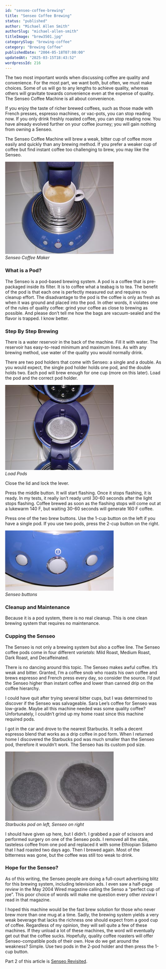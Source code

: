 ```yaml
---
id: "senseo-coffee-brewing"
title: "Senseo Coffee Brewing"
status: "published"
author: "Michael Allen Smith"
authorSlug: "michael-allen-smith"
titleImage: "brew3501.jpg"
categorySlug: "brewing-coffee"
category: "Brewing Coffee"
publishedDate: "2004-05-18T07:00:00"
updatedAt: "2025-03-15T18:43:52"
wordpressId: 216
---
```


The two most important words when discussing coffee are quality and convenience. For the most part, we want both, but often, we must make choices. Some of us will go to any lengths to achieve quality, whereas others will gravitate towards convenience even at the expense of quality. The Senseo Coffee Machine is all about convenience.

If you enjoy the taste of richer brewed coffees, such as those made with French presses, espresso machines, or vac-pots, you can stop reading now. If you only drink freshly roasted coffee, you can stop reading now. You have already evolved further on your coffee journey; you will gain nothing from owning a Senseo.

The Senseo Coffee Machine will brew a weak, bitter cup of coffee more easily and quickly than any brewing method. If you prefer a weaker cup of coffee but find instant coffee too challenging to brew, you may like the Senseo.

![Senseo Coffee Maker](brew3501.jpg)  
*Senseo Coffee Maker*

### What is a Pod?

The Senseo is a pod-based brewing system. A pod is a coffee that is pre-packaged inside its filter. It is to coffee what a teabag is to tea. The benefit of the pod is that each one is perfectly measured out and requires no cleanup effort. The disadvantage to the pod is the coffee is only as fresh as when it was ground and placed into the pod. In other words, it violates one of the rules of quality coffee: grind your coffee as close to brewing as possible. And please don’t tell me how the bags are vacuum-sealed and the flavor is trapped. I know better.

### Step By Step Brewing

There is a water reservoir in the back of the machine. Fill it with water. The reservoir has easy-to-read minimum and maximum lines. As with any brewing method, use water of the quality you would normally drink.

There are two pod holders that come with Senseo: a single and a double. As you would expect, the single pod holder holds one pod, and the double holds two. Each pod will brew enough for one cup (more on this later). Load the pod and the correct pod holder.

![Load Pods](load350.jpg)  
*Load Pods*

Close the lid and lock the lever.

Press the middle button. It will start flashing. Once it stops flashing, it is ready. In my tests, it really isn’t ready until 30-60 seconds after the light stops flashing. Coffee brewed as soon as the flashing stops will come out at a lukewarm 140 F, but waiting 30-60 seconds will generate 160 F coffee.

Press one of the two brew buttons. Use the 1-cup button on the left if you have a single pod. If you use two pods, press the 2-cup button on the right.

![Senseo buttons](buttons350.jpg)  
*Senseo buttons*

### Cleanup and Maintenance

Because it is a pod system, there is no real cleanup. This is one clean brewing system that requires no maintenance.

### Cupping the Senseo

The Senseo is not only a brewing system but also a coffee line. The Senseo coffee pods come in four different *varietals*: Mild Roast, Medium Roast, Dark Roast, and Decaffeinated.

There is no dancing around this topic. The Senseo makes awful coffee. It’s weak and bitter. Granted, I’m a coffee snob who roasts his own coffee and brews espresso and French press every day, so consider the source. I’d put the Senseo higher than instant coffee and lower than canned drip on the coffee hierarchy.

I could have quit after trying several bitter cups, but I was determined to discover if the Senseo was salvageable. Sara Lee’s coffee for Senseo was low-grade. Maybe all this machine needed was some quality coffee? Unfortunately, I couldn’t grind up my home roast since this machine required pods.

I got in the car and drove to the nearest Starbucks. It sells a decent espresso blend that works as a drip coffee in pod form. When I returned home I discovered the Starbucks pod was much smaller than the Senseo pod, therefore it wouldn’t work. The Senseo has its custom pod size.

![Senseo and Starbucks pods](pods3501.jpg)  
*Starbucks pod on left, Senseo on right*

I should have given up here, but I didn’t. I grabbed a pair of scissors and performed surgery on one of the Senseo pods. I removed all the stale, tasteless coffee from one pod and replaced it with some Ethiopian Sidamo that I had roasted two days ago. Then I brewed again. Most of the bitterness was gone, but the coffee was still too weak to drink.

### Hope for the Senseo?

As of this writing, the Senseo people are doing a full-court advertising blitz for this brewing system, including television ads. I even saw a half-page *review* in the May 2004 Wired magazine calling the Senso a “perfect cup of joe”. This poor choice of words will make me question every other *review* I read in that magazine.

I hoped this machine would be the fast brew solution for those who never brew more than one mug at a time. Sadly, the brewing system yields a very weak beverage that lacks the richness one should expect from a good cup of coffee. Regardless of my opinion, they will sell quite a few of these machines. If they unload a lot of these machines, the word will eventually get out that the coffee sucks. Hopefully, quality coffee roasters will offer Senseo-compatible pods of their own. How do we get around the weakness? Simple. Use two pods in the 2-pod holder and then press the 1-cup button.

Part 2 of this article is [Senseo Revisited](http://ineedcoffee.com/senseo-coffee-brewing-revisited/).